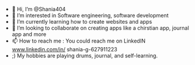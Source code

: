 - 👋 Hi, I’m @Shania404
- 👀 I’m interested in Software engineering, software development
- 🌱 I’m currently learning how to create websites and apps
- 💞️ I’m looking to collaborate on creating apps like a chirstian app, journal app and more
- 📫 How to reach me : You could reach me on LinkedIN www.linkedin.com/in/
shania-g-627911223
- ;) My hobbies are playing drums, journal, and self-learning.

<!---
Shania404/Shania404 is a ✨ special ✨ repository because its `README.md` (this file) appears on your GitHub profile.
You can click the Preview link to take a look at your changes.
--->
